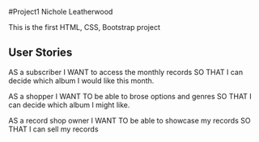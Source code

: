 #Project1
Nichole Leatherwood

This is the first HTML, CSS, Bootstrap project

## User Stories

AS a subscriber
I WANT  to access the monthly records
SO THAT I can decide which album I would like this month.

AS a shopper 
I WANT TO be able to brose options and genres
SO THAT  I can decide which album I might like.

AS a record shop owner
I WANT TO be able to showcase my records
SO THAT I can sell my records

